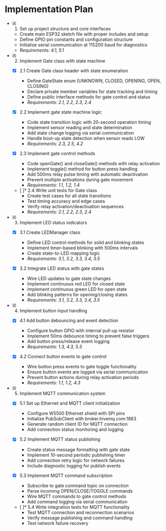 # Implementation Plan

- [x] 1. Set up project structure and core interfaces





  - Create main ESP32 sketch file with proper includes and setup
  - Define GPIO pin constants and configuration structure
  - Initialize serial communication at 115200 baud for diagnostics
  - _Requirements: 4.1, 5.1_

- [x] 2. Implement Gate class with state machine





  - [x] 2.1 Create Gate class header with state enumeration


    - Define GateState enum (UNKNOWN, CLOSED, OPENING, OPEN, CLOSING)
    - Declare private member variables for state tracking and timing
    - Define public interface methods for gate control and status
    - _Requirements: 2.1, 2.2, 2.3, 2.4_

  - [x] 2.2 Implement gate state machine logic








    - Code state transition logic with 20-second operation timing
    - Implement sensor reading and state determination
    - Add state change logging via serial communication
    - Handle boot-up state detection when sensor reads LOW
    - _Requirements: 2.3, 2.5, 4.2_

  - [x] 2.3 Implement gate control methods


    - Code openGate() and closeGate() methods with relay activation
    - Implement toggle() method for button press handling
    - Add 500ms relay pulse timing with automatic deactivation
    - Prevent multiple activations during gate movement
    - _Requirements: 1.1, 1.2, 1.4_

  - [ ]* 2.4 Write unit tests for Gate class
    - Create test cases for all state transitions
    - Test timing accuracy and edge cases
    - Verify relay activation/deactivation sequences
    - _Requirements: 2.1, 2.2, 2.3, 2.4_

- [x] 3. Implement LED status indicators





  - [x] 3.1 Create LEDManager class


    - Define LED control methods for solid and blinking states
    - Implement timer-based blinking with 500ms intervals
    - Create state-to-LED mapping logic
    - _Requirements: 3.1, 3.2, 3.3, 3.4, 3.5_

  - [x] 3.2 Integrate LED status with gate states








    - Wire LED updates to gate state changes
    - Implement continuous red LED for closed state
    - Implement continuous green LED for open state
    - Add blinking patterns for opening/closing states
    - _Requirements: 3.1, 3.2, 3.3, 3.4, 3.5_

- [x] 4. Implement button input handling





  - [x] 4.1 Add button debouncing and event detection


    - Configure button GPIO with internal pull-up resistor
    - Implement 50ms debounce timing to prevent false triggers
    - Add button press/release event logging
    - _Requirements: 1.3, 4.3, 5.3_

  - [x] 4.2 Connect button events to gate control


    - Wire button press events to gate toggle functionality
    - Ensure button events are logged via serial communication
    - Prevent button actions during relay activation periods
    - _Requirements: 1.1, 1.2, 4.3_

- [x] 5. Implement MQTT communication system





  - [x] 5.1 Set up Ethernet and MQTT client initialization


    - Configure W5500 Ethernet shield with SPI pins
    - Initialize PubSubClient with broker.hivemq.com:1883
    - Generate random client ID for MQTT connection
    - Add connection status monitoring and logging

  - [x] 5.2 Implement MQTT status publishing


    - Create status message formatting with gate state
    - Implement 10-second periodic publishing timer
    - Add connection retry logic for network failures
    - Include diagnostic logging for publish events

  - [x] 5.3 Implement MQTT command subscription


    - Subscribe to gate command topic on connection
    - Parse incoming OPEN/CLOSE/TOGGLE commands
    - Wire MQTT commands to gate control methods
    - Add command logging via serial communication

  - [ ]* 5.4 Write integration tests for MQTT functionality
    - Test MQTT connection and reconnection scenarios
    - Verify message publishing and command handling
    - Test network failure recovery
